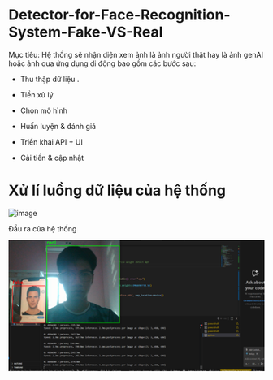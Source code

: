 # Detector-for-Face-Recognition-System-Fake-VS-Real 

Mục tiêu: Hệ thống sẽ nhận diện xem ảnh là ảnh người thật hay là ảnh genAI hoặc ảnh qua ứng dụng di động bao gồm các bước sau:

- Thu thập dữ liệu .               

- Tiền xử lý                          

- Chọn mô hình                        

- Huấn luyện & đánh giá               

- Triển khai API + UI                 

- Cải tiến & cập nhật                 

# Xử lí luồng dữ liệu của hệ thống 

<img width="803" height="637" alt="image" src="https://github.com/user-attachments/assets/e8db07e5-2eb9-41db-98cf-0bf3f6de58f5" />

Đầu ra của hệ thống 

![alt text](image.png)
